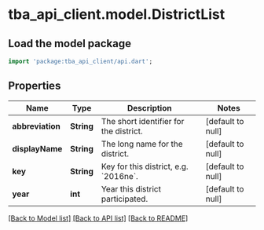 # tba_api_client.model.DistrictList

## Load the model package
```dart
import 'package:tba_api_client/api.dart';
```

## Properties
Name | Type | Description | Notes
------------ | ------------- | ------------- | -------------
**abbreviation** | **String** | The short identifier for the district. | [default to null]
**displayName** | **String** | The long name for the district. | [default to null]
**key** | **String** | Key for this district, e.g. &#x60;2016ne&#x60;. | [default to null]
**year** | **int** | Year this district participated. | [default to null]

[[Back to Model list]](../README.md#documentation-for-models) [[Back to API list]](../README.md#documentation-for-api-endpoints) [[Back to README]](../README.md)


